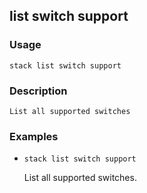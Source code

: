 ## list switch support

### Usage

`stack list switch support`

### Description


	List all supported switches

	

### Examples

* `stack list switch support`

   List all supported switches.



